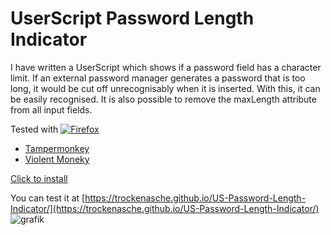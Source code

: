 # UserScript Password Length Indicator

I have written a UserScript which shows if a password field has a character limit.
If an external password manager generates a password that is too long, it would be cut off unrecognisably when it is inserted. With this, it can be easily recognised.
It is also possible to remove the maxLength attribute from all input fields.

Tested with [![Firefox](https://badgen.net/badge/icon/firefox?icon=firefox&label)](https://firefox.com)
- [Tampermonkey](https://www.tampermonkey.net/)
- [Violent Moneky](https://addons.mozilla.org/firefox/addon/violentmonkey)

[Click to install](Password_Length_Indicator.user.js?raw=1)

You can test it at [https://trockenasche.github.io/US-Password-Length-Indicator/](https://trockenasche.github.io/US-Password-Length-Indicator/)
![grafik](https://user-images.githubusercontent.com/2905450/135172816-eaf065ea-55ac-407a-810b-d417f502992f.png)


